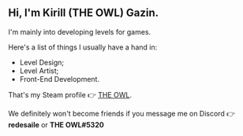 ## Hi, I'm Kirill (THE OWL) Gazin.
I'm mainly into developing levels for games.

Here's a list of things I usually have a hand in:
* Level Design;
* Level Artist;
* Front-End Development.

That's my Steam profile 👉 [THE OWL](https://steamcommunity.com/id/redesaile).

We definitely won't become friends if you message me on Discord 👉 **redesaile** or **THE OWL#5320**
